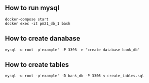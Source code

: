 ## How to run mysql

```
docker-compose start
docker exec -it pm21_db_1 bash
```

## How to create danabase

```
mysql -u root -p'example' -P 3306 -e "create database bank_db"
```

## How to create tables

```
mysql -u root -p'example' -D bank_db -P 3306 < create_tables.sql
```

